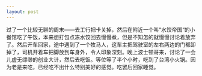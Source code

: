 ```yaml
---
layout: post
---
```


过了一个比较无聊的周末——去工行把卡关掉，然后在附近一个叫“水饺帝国“的小餐馆吃了午饭，本来想打包点冻水饺回去慢慢煮，但是不知怎的就慢慢讨论着放弃了。然后开车回家，途中遇到了一个牧马人，这车主把驾驶室的左右两边的门都卸掉了，司机开着车把脚放到车身外，令人印象深刻。晚上波士顿哥来，讨论了一会儿虚无缥缈的创业大计，然后去吃饭。等位等了半个小时，吃到了台湾小火锅。因为老是来吃，已经吃不出什么特别美好的感觉。吃罢后回家睡觉。
